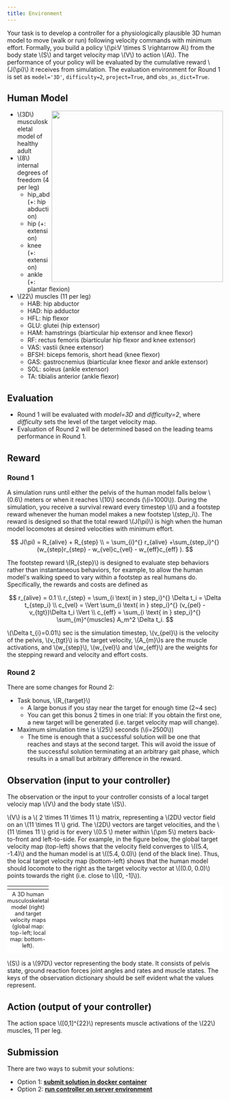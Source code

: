 ```yaml
---
title: Environment
---
```


<script type="text/javascript"
    src="http://cdn.mathjax.org/mathjax/latest/MathJax.js?config=TeX-AMS-MML_HTMLorMML">
</script>

Your task is to develop a controller for a physiologically plausible 3D human model to move (walk or run) following velocity commands with minimum effort.
Formally, you build a policy \\(\pi:V \times S \rightarrow A\\) from the body state \\(S\\) and target velocity map \\(V\\) to action \\(A\\).
The performance of your policy will be evaluated by the cumulative reward \\(J(\pi)\\) it receives from simulation.
The evaluation environment for Round 1 is set as `model='3D'`, `difficulty=2`, `project=True`, and `obs_as_dict=True`.

## Human Model
<img align="right" src="http://osim-rl.stanford.edu/docs/nips2019/fig/human_model.png" style="height:400px">

* \\(3D\\) musculoskeletal model of healthy adult
* \\(8\\) internal degrees of freedom (4 per leg)
  * hip_abd (+: hip abduction)
  * hip (+: extension)
  * knee (+: extension)
  * ankle (+: plantar flexion)
* \\(22\\) muscles (11 per leg)
  * HAB: hip abductor
  * HAD: hip adductor
  * HFL: hip flexor
  * GLU: glutei (hip extensor)
  * HAM: hamstrings (biarticular hip extensor and knee flexor)
  * RF: rectus femoris (biarticular hip flexor and knee extensor)
  * VAS: vastii (knee extensor)
  * BFSH: biceps femoris, short head (knee flexor)
  * GAS: gastrocnemius (biarticular knee flexor and ankle extensor)
  * SOL: soleus (ankle extensor)
  * TA: tibialis anterior (ankle flexor)

## Evaluation
* Round 1 will be evaluated with *model=3D* and *difficulty=2*, where *difficulty* sets the level of the target velocity map.
* Evaluation of Round 2 will be determined based on the leading teams performance in Round 1.

## Reward

### Round 1

A simulation runs until either the pelvis of the human model falls below \\(0.6\\) meters or when it reaches \\(10\\) seconds (\\(i=1000\\)).
During the simulation, you receive a survival reward every timestep \\(i\\) and a footstep reward whenever the human model makes a new footstep \\(step_i\\).
The reward is designed so that the total reward \\(J(\pi)\\) is high when the human model locomotes at desired velocities with minimum effort.

$$ J(\pi) = R_{alive} + R_{step} \\
= \sum_{i}^{} r_{alive} +\sum_{step_i}^{} (w_{step}r_{step} - w_{vel}c_{vel}  - w_{eff}c_{eff} ). $$

The footstep reward \\(R_{step}\\) is designed to evaluate step behaviors rather than instantaneous behaviors, for example, to allow the human model's walking speed to vary within a footstep as real humans do. Specifically, the rewards and costs are defined as

$$ r_{alive} = 0.1 \\
r_{step} = \sum_{i \text{ in } step_i}^{} \Delta t_i = \Delta t_{step_i} \\
c_{vel} = \Vert \sum_{i \text{ in } step_i}^{} (v_{pel} - v_{tgt})\Delta t_i \Vert \\
c_{eff} = \sum_{i \text{ in } step_i}^{} \sum_{m}^{muscles} A_m^2 \Delta t_i. $$

\\(\Delta t_{i}=0.01\\) sec is the simulation timestep, \\(v_{pel}\\) is the velocity of the pelvis, \\(v_{tgt}\\) is the target velocity, \\(A_{m}\\)s are the muscle activations, and \\(w_{step}\\), \\(w_{vel}\\) and \\(w_{eff}\\) are the weights for the stepping reward and velocity and effort costs.


### Round 2

There are some changes for Round 2:
* Task bonus, \\(R_{target}\\)
  * A large bonus if you stay near the target for enough time (2~4 sec)
  * You can get this bonus 2 times in one trial: If you obtain the first one, a new target will be generated (i.e. target velocity map will change).
* Maximum simulation time is \\(25\\) seconds (\\(i=2500\\))
  * The time is enough that a successful solution will be one that reaches and stays at the second target. This will avoid the issue of the successful solution terminating at an arbitrary gait phase, which results in a small but arbitrary difference in the reward.

## Observation (input to your controller)

The observation or the input to your controller consists of a local target velociy map \\(V\\) and the body state \\(S\\).

\\(V\\) is a \\( 2 \times 11 \times 11 \\) matrix, representing a \\(2D\\) vector field on an \\(11 \times 11 \\) grid. The \\(2D\\) vectors are target velocities, and the \\(11 \times 11 \\) grid is for every \\(0.5 \\) meter within \\(\pm 5\\) meters back-to-front and left-to-side. For example, in the figure below, the global target velocity map (top-left) shows that the velocity field converges to \\((5.4, -1.4)\\) and the human model is at \\((5.4, 0.0)\\) (end of the black line).
Thus, the local target velocity map (bottom-left) shows that the human model should locomote to the right as the target velocity vector at \\((0.0, 0.0)\\) points towards the right (i.e. close to \\([0, -1]\\)).

<table style="background-color: #ffffff">
<caption align="bottom" style="padding-top: 0.3em; font-size: 0.8em">A 3D human musculoskeletal model (right) and target velocity maps (global map: top-left; local map: bottom-left).</caption>
<tr><td><img src="http://osim-rl.stanford.edu/docs/nips2019/fig/L2M2019.png" alt=""/></td></tr>
</table>

\\(S\\) is a \\(97D\\) vector representing the body state.
It consists of pelvis state, ground reaction forces joint angles and rates and muscle states.
The keys of the observation dictionary should be self evident what the values represent.

## Action (output of your controller)

The action space \\([0,1]^{22}\\) represents muscle activations of the \\(22\\) muscles, 11 per leg.

## Submission

There are two ways to submit your solutions:
* Option 1: [**submit solution in docker container**](https://github.com/stanfordnmbl/neurips2019-learning-to-move-starter-kit)
* Option 2: [**run controller on server environment**](https://github.com/stanfordnmbl/osim-rl/blob/master/examples/submission.py)
